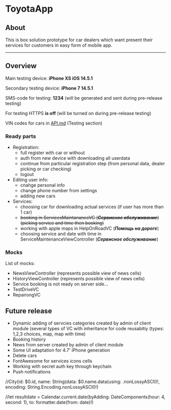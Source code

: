 # ToyotaApp

## About

This is box solution prototype for car dealers which want present their services for customers in easy form of mobile app.

---

## Overview

Main testing device: **iPhone XS iOS 14.5.1**

Secondary testing device: **iPhone 7 14.5.1**

SMS-code for testing: **1234** (will be generated and sent during pre-release testing)

For testing HTTPS **is off** (will be turned on during pre-release testing)

VIN codes for cars in [API.md](Docs/API.md) (Testing section)

### Ready parts

- Registration:
  - full register with car or without
  - auth from new device with downloading all userdata
  - continue from particular registration step (from personal data, dealer picking or car checking)
  - logout
- Editing user info:
  - cnahge personal info
  - change phone number from settings
  - adding new cars
- Services:
  - choosing car for downloading actual services (if user has more than 1 car)
  - ~~booking in ServicesMaintananceVC (***Сервисное обслуживание***) (picking service and time then booking)~~
  - working with apple maps in HelpOnRoadVC (***Помощь на дороге***)
  - choosing service and date with time in ServiceMaintenanceViewController (***Сервисное обслуживание***)

### Mocks

List of mocks:

- NewsViewController (represents possible view of news cells)
- HistoryViewController (represents possible view of news cells)
- Service booking is not ready on server side...
- TestDriveVC
- RepairongVC

## Future release

- Dynamic adding of servcies categories created by admin of client module (several types of VC with inheritance for code reusabitiy (types: 1,2,3 choices, map, map with time)
- Booking history
- News from server created by admin of client module
- Some UI adaptation for 4.7' iPhone generation
- Delete cars
- FontAwesome for services icons cells
- Working with secret auth key through keychain
- Push notifications

//City(id: $0.id, name: String(data: $0.name.data(using: .nonLossyASCII)!, encoding: String.Encoding.nonLossyASCII)!)

//let resultdate = Calendar.current.date(byAdding: DateComponents(hour: 4, second: 1), to: formatter.date(from: date)!)
